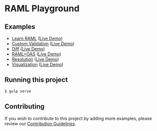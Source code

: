 # RAML Playground

## Examples
* [Learn RAML](https://github.com/raml-org/playground/tree/master/src/learn_raml) ([Live Demo](https://raml-org.github.io/playground/learn_raml.html))
* [Custom Validation](https://github.com/raml-org/playground/tree/master/src/custom_validation) ([Live Demo](https://raml-org.github.io/playground/custom_validation.html))
* [Diff](https://github.com/raml-org/playground/tree/master/src/diff) ([Live Demo](https://raml-org.github.io/playground/diff.html))
* [RAML+OAS](https://github.com/raml-org/playground/tree/master/src/raml_oas) ([Live Demo](https://raml-org.github.io/playground/raml_oas.html))
* [Resolution](https://github.com/raml-org/playground/tree/master/src/resolution) ([Live Demo](https://raml-org.github.io/playground/resolution.html))
* [Visualization](https://github.com/raml-org/playground/tree/master/src/visualization) ([Live Demo](https://raml-org.github.io/playground/visualization.html))

## Running this project
```bash
$ gulp serve
```

## Contributing
If you wish to contribute to this project by adding more examples, please review our [Contribution Guidelines](https://github.com/raml-org/playground/tree/master/CONTRIBUTING.md).
